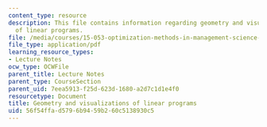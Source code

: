 ```yaml
---
content_type: resource
description: This file contains information regarding geometry and visualizations
  of linear programs.
file: /media/courses/15-053-optimization-methods-in-management-science-spring-2013/56f54ffad5796b9459b260c5138930c5_MIT15_053S13_lec3.pdf
file_type: application/pdf
learning_resource_types:
- Lecture Notes
ocw_type: OCWFile
parent_title: Lecture Notes
parent_type: CourseSection
parent_uid: 7eea5913-f25d-623d-1680-a2d7c1d1e4f0
resourcetype: Document
title: Geometry and visualizations of linear programs
uid: 56f54ffa-d579-6b94-59b2-60c5138930c5
---
```

